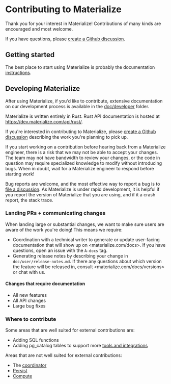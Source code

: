 # Contributing to Materialize

Thank you for your interest in Materialize! Contributions of many kinds are encouraged and most welcome.

If you have questions, please [create a Github discussion](https://github.com/MaterializeInc/materialize/discussions/new/choose).

## Getting started

The best place to start using Materialize is probably the documentation [instructions](https://materialize.com/docs).

## Developing Materialize

After using Materialize, if you'd like to contribute, extensive documentation on
our development process is available in the [doc/developer](doc/developer) folder.

Materialize is written entirely in Rust. Rust API documentation is hosted at
<https://dev.materialize.com/api/rust/>.

If you're interested in contributing to Materialize, please [create a Github
discussion](https://github.com/MaterializeInc/materialize/discussions/new/choose)
describing the work you're planning to pick up.

If you start working on a contribution before hearing back from a Materialize
engineer, there is a risk that we may not be able to accept your changes. The
team may not have bandwidth to review your changes, or the code in question may
require specialized knowledge to modify without introducing bugs. When in
doubt, wait for a Materialize engineer to respond before starting work!

Bug reports are welcome, and the most effective way to report a bug is to [file
a discussion](https://github.com/MaterializeInc/materialize/discussions/new?category=bug-reports). As
Materialize is under rapid development, it is helpful if you report the version
of Materialize that you are using, and if it a crash report, the stack trace.

### Landing PRs + communicating changes

When landing large or substantial changes, we want to make sure users are aware of the work you're doing! This means we require:

- Coordination with a technical writer to generate or update user-facing documentation that will show up on <materialize.com/docs>. If you have questions, open an issue with the `A-docs` tag.
- Generating release notes by describing your change in `doc/user/release-notes.md`. If there any questions about which version the feature will be released in, consult <materialize.com/docs/versions> or chat with us.

#### Changes that require documentation

- All new features
- All API changes
- Large bug fixes

### Where to contribute
Some areas that are well suited for external contributions are:
- Adding SQL functions
- Adding pg_catalog tables to support more [tools and integrations](https://materialize.com/docs/integrations/)

Areas that are not well suited for external contributions:
- The [coordinator](https://github.com/MaterializeInc/materialize/tree/main/src/adapter/src/coord)
- [Persist](https://github.com/MaterializeInc/materialize/tree/main/src/persist)
- [Compute](https://github.com/MaterializeInc/materialize/tree/main/src/compute)
